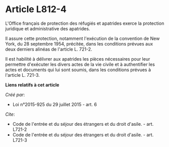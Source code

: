 # Article L812-4

L'Office français de protection des réfugiés et apatrides exerce la protection juridique et administrative des apatrides. 

Il assure cette protection, notamment l'exécution de la convention de New York, du 28 septembre 1954, précitée, dans les
conditions prévues aux deux derniers alinéas de l'article L. 721-2. 

Il est habilité à délivrer aux apatrides les pièces nécessaires pour leur permettre d'exécuter les divers actes de la vie
civile et à authentifier les actes et documents qui lui sont soumis, dans les conditions prévues à l'article L. 721-3.

**Liens relatifs à cet article**

_Créé par_:

  - Loi n°2015-925 du 29 juillet 2015 - art. 6

_Cite_:

  - Code de l'entrée et du séjour des étrangers et du droit d'asile. - art. L721-2
  - Code de l'entrée et du séjour des étrangers et du droit d'asile. - art. L721-3

